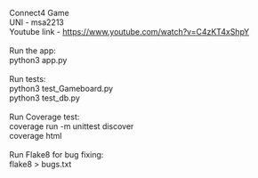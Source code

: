 Connect4 Game </br>
UNI - msa2213 </br>
Youtube link - https://www.youtube.com/watch?v=C4zKT4xShpY </br>
</br>
Run the app: </br>
python3 app.py </br>
</br>
Run tests: </br>
python3 test_Gameboard.py </br>
python3 test_db.py </br>
</br>
Run Coverage test: </br>
coverage run -m unittest discover </br>
coverage html </br>
</br>
Run Flake8 for bug fixing: </br>
flake8 > bugs.txt
